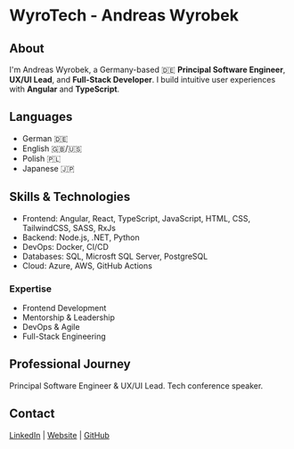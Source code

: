 # WyroTech - Andreas Wyrobek

## About
I'm Andreas Wyrobek, a Germany-based 🇩🇪 **Principal Software Engineer**, **UX/UI Lead**, and **Full-Stack Developer**. I build intuitive user experiences with **Angular** and **TypeScript**.

## Languages
- German 🇩🇪
- English 🇬🇧/🇺🇸
- Polish 🇵🇱
- Japanese 🇯🇵

## Skills & Technologies
- Frontend: Angular, React, TypeScript, JavaScript, HTML, CSS, TailwindCSS, SASS, RxJs
- Backend: Node.js, .NET, Python
- DevOps: Docker, CI/CD
- Databases: SQL, Microsft SQL Server, PostgreSQL
- Cloud: Azure, AWS, GitHub Actions

### Expertise
- Frontend Development
- Mentorship & Leadership
- DevOps & Agile
- Full-Stack Engineering

## Professional Journey
Principal Software Engineer & UX/UI Lead. Tech conference speaker.

## Contact
[LinkedIn](https://www.linkedin.com/feed/) | [Website](https://wyro.tech) | [GitHub](https://github.com/WyroTech) 
